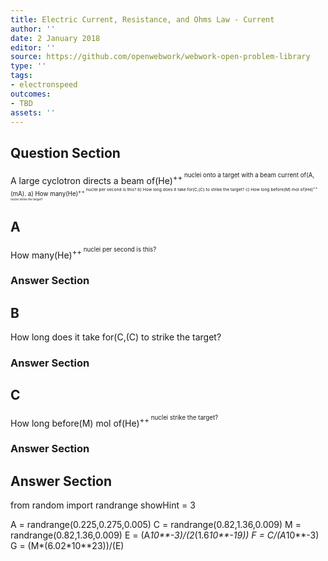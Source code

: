 ```yaml
---
title: Electric Current, Resistance, and Ohms Law - Current
author: ''
date: 2 January 2018
editor: ''
source: https://github.com/openwebwork/webwork-open-problem-library
type: ''
tags:
- electronspeed
outcomes:
- TBD
assets: ''
---
```


## Question Section 

A large cyclotron directs a beam of(He)<sup>++<sup> nuclei onto a target with a beam current of(A,(mA).
a) How many(He)<sup>++<sup> nuclei per second is this?
b) How long does it take for(C,(C) to strike the target?
c) How long before(M) mol of(He)<sup>++<sup> nuclei strike the target?

## A
How many(He)<sup>++<sup> nuclei per second is this?
### Answer Section
## B
How long does it take for(C,(C) to strike the target?
### Answer Section
## C
How long before(M) mol of(He)<sup>++<sup> nuclei strike the target?
### Answer Section


## Answer Section

from random import randrange
showHint = 3

A = randrange(0.225,0.275,0.005)
C = randrange(0.82,1.36,0.009)
M = randrange(0.82,1.36,0.009)
E = (A*10**-3)/(2*(1.6*10**-19))
F = C/(A*10**-3)
G = (M*(6.02*10**23))/(E)
